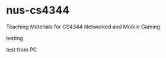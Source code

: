 nus-cs4344
==========

Teaching Materials for CS4344 Networked and Mobile Gaming



testing


test from PC